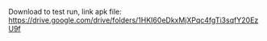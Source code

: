 Download to test run, link apk file: https://drive.google.com/drive/folders/1HKI60eDkxMjXPqc4fgTi3sqfY20EzU9f
